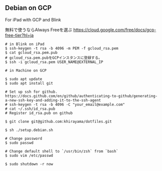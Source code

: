 ## Debian on GCP

For iPad with GCP and Blink

無料で使うならAlways Freeを選ぶ
https://cloud.google.com/free/docs/gcp-free-tier?hl=ja 

```
# in Blink on iPad
$ ssh-keygen -t rsa -b 4096 -m PEM -f gcloud_rsa.pem
$ cat gcloud_rsa.pem.pub
# gcloud_rsa.pem.pubをGCPインスタンスに登録する。
$ ssh -i gcloud_rsa.pem USER_NAME@EXTERNAL_IP
```

```
# in Machine on GCP

$ sudo apt update
$ sudo apt install git

# Set up ssh for github. https://docs.github.com/en/github/authenticating-to-github/generating-a-new-ssh-key-and-adding-it-to-the-ssh-agent
# ssh-keygen -t rsa -b 4096 -C "your_email@example.com"
# cat ~/.ssh/id_rsa.pub
# Register id_rsa.pub on github

$ git clone git@github.com:khirayama/dotfiles.git

$ sh ./setup.debian.sh

# Change password
$ sudo passwd

# Change default shell to `/usr/bin/zsh` from `bash`
$ sudo vim /etc/passwd

$ sudo shutdown -r now
```
